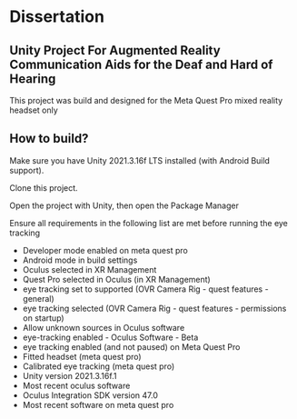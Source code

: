 # Dissertation
## Unity Project For Augmented Reality Communication Aids for the Deaf and Hard of Hearing

This project was build and designed for the Meta Quest Pro mixed reality headset only

## How to build?
Make sure you have Unity 2021.3.16f LTS installed (with Android Build support).

Clone this project.

Open the project with Unity, then open the Package Manager

Ensure all requirements in the following list are met before running the eye tracking
   - Developer mode enabled on meta quest pro
   - Android mode in build settings
  -  Oculus selected in XR Management
  -  Quest Pro selected in Oculus (in XR Management)
   - eye tracking set to supported (OVR Camera Rig - quest features - general)
  -  eye tracking selected (OVR Camera Rig - quest features - permissions on startup)
   - Allow unknown sources in Oculus software
   - eye-tracking enabled - Oculus Software - Beta
   - eye tracking enabled (and not paused) on Meta Quest Pro
   - Fitted headset (meta quest pro)
   - Calibrated eye tracking (meta quest pro)
   - Unity version 2021.3.16f.1
   - Most recent oculus software
   - Oculus Integration SDK version 47.0
   - Most recent software on meta quest pro
